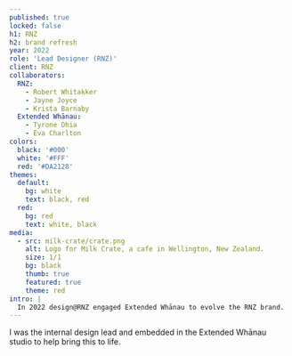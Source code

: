 ```yaml
---
published: true
locked: false
h1: RNZ
h2: brand refresh
year: 2022
role: 'Lead Designer (RNZ)'
client: RNZ
collaborators:
  RNZ:
    - Robert Whitakker
    - Jayne Joyce
    - Krista Barnaby
  Extended Whānau:
    - Tyrone Ohia
    - Eva Charlton
colors:
  black: '#000'
  white: '#FFF'
  red: '#DA2128'
themes:
  default:
    bg: white
    text: black, red
  red:
    bg: red
    text: white, black
media:
  - src: milk-crate/crate.png
    alt: Logo for Milk Crate, a cafe in Wellington, New Zealand.
    size: 1/1
    bg: black
    thumb: true
    featured: true
    theme: red
intro: |
  In 2022 design@RNZ engaged Extended Whānau to evolve the RNZ brand.
---
```


I was the internal design lead and embedded in the Extended Whānau studio to help bring this to life.

